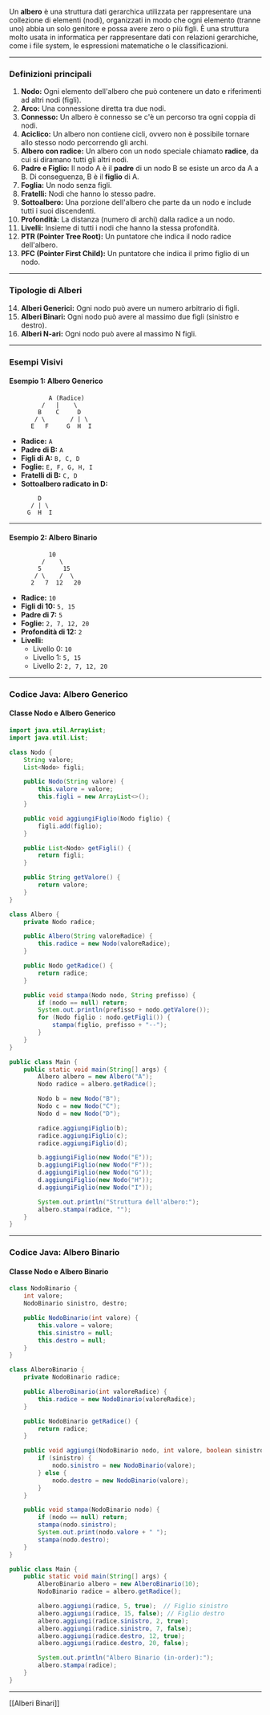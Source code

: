 Un **albero** è una struttura dati gerarchica utilizzata per rappresentare una collezione di elementi (nodi), organizzati in modo che ogni elemento (tranne uno) abbia un solo genitore e possa avere zero o più figli. È una struttura molto usata in informatica per rappresentare dati con relazioni gerarchiche, come i file system, le espressioni matematiche o le classificazioni.

---

### **Definizioni principali**

1. **Nodo:** Ogni elemento dell'albero che può contenere un dato e riferimenti ad altri nodi (figli).
2. **Arco:** Una connessione diretta tra due nodi.
3. **Connesso:** Un albero è connesso se c'è un percorso tra ogni coppia di nodi.
4. **Aciclico:** Un albero non contiene cicli, ovvero non è possibile tornare allo stesso nodo percorrendo gli archi.
5. **Albero con radice:** Un albero con un nodo speciale chiamato **radice**, da cui si diramano tutti gli altri nodi.
6. **Padre e Figlio:** Il nodo A è il **padre** di un nodo B se esiste un arco da A a B. Di conseguenza, B è il **figlio** di A.
7. **Foglia:** Un nodo senza figli.
8. **Fratelli:** Nodi che hanno lo stesso padre.
9. **Sottoalbero:** Una porzione dell'albero che parte da un nodo e include tutti i suoi discendenti.
10. **Profondità:** La distanza (numero di archi) dalla radice a un nodo.
11. **Livelli:** Insieme di tutti i nodi che hanno la stessa profondità.
12. **PTR (Pointer Tree Root):** Un puntatore che indica il nodo radice dell'albero.
13. **PFC (Pointer First Child):** Un puntatore che indica il primo figlio di un nodo.

---

### **Tipologie di Alberi**

14. **Alberi Generici:** Ogni nodo può avere un numero arbitrario di figli.
15. **Alberi Binari:** Ogni nodo può avere al massimo due figli (sinistro e destro).
16. **Alberi N-ari:** Ogni nodo può avere al massimo N figli.

---

### **Esempi Visivi**

#### Esempio 1: Albero Generico

```
           A (Radice)
         /   |    \
        B    C     D
       / \       / | \
      E   F     G  H  I
```

- **Radice:** `A`
- **Padre di B:** `A`
- **Figli di A:** `B, C, D`
- **Foglie:** `E, F, G, H, I`
- **Fratelli di B:** `C, D`
- **Sottoalbero radicato in D:**

```
        D
      / | \
     G  H  I
```

---

#### Esempio 2: Albero Binario

```
           10
         /    \
        5      15
       / \    /  \
      2   7  12   20
```

- **Radice:** `10`
- **Figli di 10:** `5, 15`
- **Padre di 7:** `5`
- **Foglie:** `2, 7, 12, 20`
- **Profondità di 12:** `2`
- **Livelli:**
    - Livello 0: `10`
    - Livello 1: `5, 15`
    - Livello 2: `2, 7, 12, 20`

---

### **Codice Java: Albero Generico**

#### Classe Nodo e Albero Generico

```java
import java.util.ArrayList;
import java.util.List;

class Nodo {
    String valore;
    List<Nodo> figli;

    public Nodo(String valore) {
        this.valore = valore;
        this.figli = new ArrayList<>();
    }

    public void aggiungiFiglio(Nodo figlio) {
        figli.add(figlio);
    }

    public List<Nodo> getFigli() {
        return figli;
    }

    public String getValore() {
        return valore;
    }
}

class Albero {
    private Nodo radice;

    public Albero(String valoreRadice) {
        this.radice = new Nodo(valoreRadice);
    }

    public Nodo getRadice() {
        return radice;
    }

    public void stampa(Nodo nodo, String prefisso) {
        if (nodo == null) return;
        System.out.println(prefisso + nodo.getValore());
        for (Nodo figlio : nodo.getFigli()) {
            stampa(figlio, prefisso + "--");
        }
    }
}

public class Main {
    public static void main(String[] args) {
        Albero albero = new Albero("A");
        Nodo radice = albero.getRadice();

        Nodo b = new Nodo("B");
        Nodo c = new Nodo("C");
        Nodo d = new Nodo("D");

        radice.aggiungiFiglio(b);
        radice.aggiungiFiglio(c);
        radice.aggiungiFiglio(d);

        b.aggiungiFiglio(new Nodo("E"));
        b.aggiungiFiglio(new Nodo("F"));
        d.aggiungiFiglio(new Nodo("G"));
        d.aggiungiFiglio(new Nodo("H"));
        d.aggiungiFiglio(new Nodo("I"));

        System.out.println("Struttura dell'albero:");
        albero.stampa(radice, "");
    }
}
```

---

### **Codice Java: Albero Binario**

#### Classe Nodo e Albero Binario

```java
class NodoBinario {
    int valore;
    NodoBinario sinistro, destro;

    public NodoBinario(int valore) {
        this.valore = valore;
        this.sinistro = null;
        this.destro = null;
    }
}

class AlberoBinario {
    private NodoBinario radice;

    public AlberoBinario(int valoreRadice) {
        this.radice = new NodoBinario(valoreRadice);
    }

    public NodoBinario getRadice() {
        return radice;
    }

    public void aggiungi(NodoBinario nodo, int valore, boolean sinistro) {
        if (sinistro) {
            nodo.sinistro = new NodoBinario(valore);
        } else {
            nodo.destro = new NodoBinario(valore);
        }
    }

    public void stampa(NodoBinario nodo) {
        if (nodo == null) return;
        stampa(nodo.sinistro);
        System.out.print(nodo.valore + " ");
        stampa(nodo.destro);
    }
}

public class Main {
    public static void main(String[] args) {
        AlberoBinario albero = new AlberoBinario(10);
        NodoBinario radice = albero.getRadice();

        albero.aggiungi(radice, 5, true);  // Figlio sinistro
        albero.aggiungi(radice, 15, false); // Figlio destro
        albero.aggiungi(radice.sinistro, 2, true);
        albero.aggiungi(radice.sinistro, 7, false);
        albero.aggiungi(radice.destro, 12, true);
        albero.aggiungi(radice.destro, 20, false);

        System.out.println("Albero Binario (in-order):");
        albero.stampa(radice);
    }
}
```

---
[[Alberi Binari]]